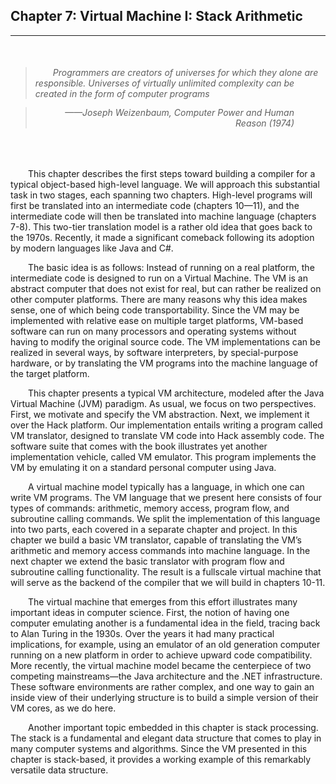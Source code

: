 ## Chapter 7: Virtual Machine I: Stack Arithmetic
---


<br />

> ###### &emsp;&emsp;<em>Programmers are creators of universes for which they alone are responsible. Universes of virtually unlimited complexity can be created in the form of computer programs</em>

> ###### <div style="margin: -20px 50px 0 0; text-align: right"><em>——Joseph Weizenbaum, Computer Power and Human Reason (1974)</em></div>

<br />

&emsp;&emsp;This chapter describes the first steps toward building a compiler for a typical object-based high-level language. We will approach this substantial task in two stages, each spanning two chapters. High-level programs will first be translated into an intermediate code (chapters 10—11), and the intermediate code will then be translated into machine language (chapters 7-8). This two-tier translation model is a rather old idea that goes back to the 1970s. Recently, it made a significant comeback following its adoption by modern languages like Java and C#.

&emsp;&emsp;The basic idea is as follows: Instead of running on a real platform, the intermediate code is designed to run on a Virtual Machine. The VM is an abstract computer that does not exist for real, but can rather be realized on other computer platforms. There are many reasons why this idea makes sense, one of which being code transportability. Since the VM may be implemented with relative ease on multiple target platforms, VM-based software can run on many processors and operating systems without having to modify the original source code. The VM implementations can be realized in several ways, by software interpreters, by special-purpose hardware, or by translating the VM programs into the machine language of the target platform.

&emsp;&emsp;This chapter presents a typical VM architecture, modeled after the Java Virtual Machine (JVM) paradigm. As usual, we focus on two perspectives. First, we motivate and specify the VM abstraction. Next, we implement it over the Hack platform. Our implementation entails writing a program called VM translator, designed to translate VM code into Hack assembly code. The software suite that comes with the book illustrates yet another implementation vehicle, called VM emulator. This program implements the VM by emulating it on a standard personal computer using Java.

&emsp;&emsp;A virtual machine model typically has a language, in which one can write VM programs. The VM language that we present here consists of four types of commands: arithmetic, memory access, program flow, and subroutine calling commands. We split the implementation of this language into two parts, each covered in a separate chapter and project. In this chapter we build a basic VM translator, capable of translating the VM’s arithmetic and memory access commands into machine language. In the next chapter we extend the basic translator with program flow and subroutine calling functionality. The result is a fullscale virtual machine that will serve as the backend of the compiler that we will build in chapters 10-11.

&emsp;&emsp;The virtual machine that emerges from this effort illustrates many important ideas in computer science. First, the notion of having one computer emulating another is a fundamental idea in the field, tracing back to Alan Turing in the 1930s. Over the years it had many practical implications, for example, using an emulator of an old generation computer running on a new platform in order to achieve upward code compatibility. More recently, the virtual machine model became the centerpiece of two competing mainstreams—the Java architecture and the .NET infrastructure. These software environments are rather complex, and one way to gain an inside view of their underlying structure is to build a simple version of their VM cores, as we do here.

&emsp;&emsp;Another important topic embedded in this chapter is stack processing. The stack is a fundamental and elegant data structure that comes to play in many computer systems and algorithms. Since the VM presented in this chapter is stack-based, it provides a working example of this remarkably versatile data structure.

